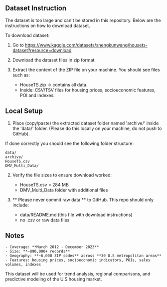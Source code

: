 ## Dataset Instruction

The dataset is too large and can't be stored in this repository. Below are the instructions on how to download dataset. 

To download dataset:
1. Go to https://www.kaggle.com/datasets/shengkunwang/housets-dataset?resource=download

2. Download the dataset files in zip format. 

3. Extract the content of the ZIP file on your machine.
   You should see files such as: 
	- HouseTS.zip -> contains all data. 
	- Inside: CSV/TSV files for housing prices, socioeconomic features, POI and indexes. 


## Local Setup
1. Place (copy/paste) the extracted dataset folder named 'archive/' inside the 'data/' folder. (Please do this locally on your machine, do not push to GitHub).

If done correctly you should see the following folder structure:

	data/
	archive/
	HouseTS.csv
	DMV_Multi_Data/

2. Verify the file sizes to ensure download worked: 
	- HouseTS.csv = 284 MB
	- DMV_Multi_Data folder with additional files

3. ** Please never commit raw data ** to GitHub. This repo should only include:
   	- data/README.md (this file with download instructions)
	- no .csv or raw data files

## Notes
	- Coverage: **March 2012 - December 2023**
	- Size: **~890,000+ records**
	- Geography: **~6,000 ZIP codes** across **30 U.S metropolitan areas**
	- Features: housing prices, socioeconomic indicators, POIs, sales volumes, indexes

This dataset will be used for trend analysis, regional comparisons, and predictive modeling of the U.S housing market. 
